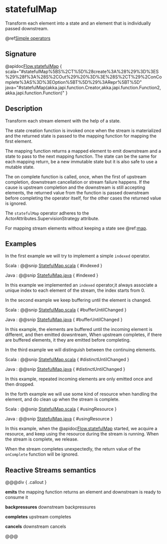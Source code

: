 # statefulMap

Transform each element into a state and an element that is individually passed downstream.

@ref[Simple operators](../index.md#simple-operators)

## Signature

@apidoc[Flow.statefulMap](Flow) { scala="#statefulMap%5BS%2CT%5D%28create%3A%28%29%3D%3ES%29%28f%3A%28S%2COut%29%20%3D%3E%28S%2CT%29%2ConComplete%3AS%3D%3EOption%5BT%5D%29%3ARepr%5BT%5D" java="#statefulMap(akka.japi.function.Creator,akka.japi.function.Function2,akka.japi.function.Function)" }

## Description

Transform each stream element with the help of a state. 

The state creation function is invoked once when the stream is materialized and the returned state is passed to the mapping function for mapping the first element. 

The mapping function returns a mapped element to emit downstream and a state to pass to the next mapping function. The state can be the same for each mapping return, be a new immutable state but it is also safe to use a mutable state.

The on complete function is called, once, when the first of upstream completion, downstream cancellation or stream failure happens. If the cause is upstream completion and the downstream is still accepting elements, the returned value from the function is passed downstream before completing the operator itself, for the other cases the returned value is ignored.

The `statefulMap` operator adheres to the
ActorAttributes.SupervisionStrategy attribute.

For mapping stream elements without keeping a state see @ref:[map](map.md).

## Examples

In the first example we will try to implement a simple `indexed` operator.

Scala
:  @@snip [StatefulMap.scala](/akka-docs/src/test/scala/docs/stream/operators/flow/StatefulMap.scala) { #indexed }

Java
:   @@snip [StatefulMap.java](/akka-docs/src/test/java/jdocs/stream/operators/flow/StatefulMap.java) { #indexed }

In this example we implemented an `indexed` operator,it always associate a unique index 
to each element of the stream, the index starts from 0.

In the second example we keep buffering until the element is changed.

Scala
:  @@snip [StatefulMap.scala](/akka-docs/src/test/scala/docs/stream/operators/flow/StatefulMap.scala) { #bufferUntilChanged }

Java
:   @@snip [StatefulMap.java](/akka-docs/src/test/java/jdocs/stream/operators/flow/StatefulMap.java) { #bufferUntilChanged }

In this example, the elements are buffered until the incoming element is different, and then emitted dowsntream,
When upstream completes, if there are buffered elements, it they are emitted before completing.

In the third example we will distinguish between the continuing elements.

Scala
:  @@snip [StatefulMap.scala](/akka-docs/src/test/scala/docs/stream/operators/flow/StatefulMap.scala) { #distinctUntilChanged }

Java
:   @@snip [StatefulMap.java](/akka-docs/src/test/java/jdocs/stream/operators/flow/StatefulMap.java) { #distinctUntilChanged }

In this example, repeated incoming elements are only emitted once and then dropped.

In the forth example we will use some kind of resource when handling the element,
and do clean up when the stream is complete.

Scala
:  @@snip [StatefulMap.scala](/akka-docs/src/test/scala/docs/stream/operators/flow/StatefulMap.scala) { #usingResource }

Java
:   @@snip [StatefulMap.java](/akka-docs/src/test/java/jdocs/stream/operators/flow/StatefulMap.java) { #usingResource }

In this example, when the @apidoc[Flow.statefulMap](Flow) started, we acquire a resource, and keep using the resource
during the stream is running. When the stream is complete, we release.

When the stream completes unexpectedly, the return value of the `onComplete` function will be ignored.

## Reactive Streams semantics

@@@div { .callout }

**emits** the mapping function returns an element and downstream is ready to consume it

**backpressures** downstream backpressures

**completes** upstream completes

**cancels** downstream cancels

@@@
